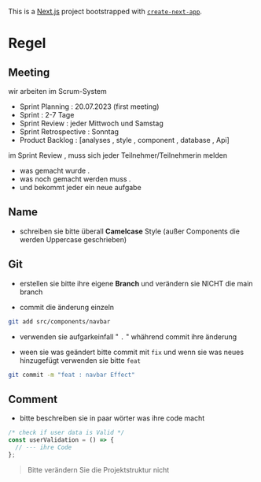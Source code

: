 This is a [Next.js](https://nextjs.org/) project bootstrapped with [`create-next-app`](https://github.com/vercel/next.js/tree/canary/packages/create-next-app).

# Regel

## Meeting

wir arbeiten im Scrum-System<br>

- Sprint Planning : 20.07.2023 (first meeting)
- Sprint : 2-7 Tage
- Sprint Review : jeder Mittwoch und Samstag
- Sprint Retrospective : Sonntag
- Product Backlog : [analyses , style , component , database , Api]

im Sprint Review , muss sich jeder Teilnehmer/Teilnehmerin melden

- was gemacht wurde .
- was noch gemacht werden muss .
- und bekommt jeder ein neue aufgabe

## Name

- schreiben sie bitte überall **Camelcase** Style (außer Components die werden Uppercase geschrieben)

## Git

- erstellen sie bitte ihre eigene **Branch** und verändern sie NICHT die main branch

- commit die änderung einzeln

```bash
git add src/components/navbar
```

- verwenden sie aufgarkeinfall " `.` " whährend commit ihre änderung

- ween sie was geändert bitte commit mit `fix` und wenn sie was neues hinzugefügt verwenden sie bitte `feat`

```bash
git commit -m "feat : navbar Effect"
```

## Comment

- bitte beschreiben sie in paar wörter was ihre code macht

```javascript
/* check if user data is Valid */
const userValidation = () => {
  // --- ihre Code
};
```

> Bitte verändern Sie die Projektstruktur nicht
